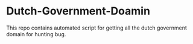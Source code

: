 # Dutch-Government-Doamin
This repo contains automated script for getting all the dutch government domain for hunting bug.
